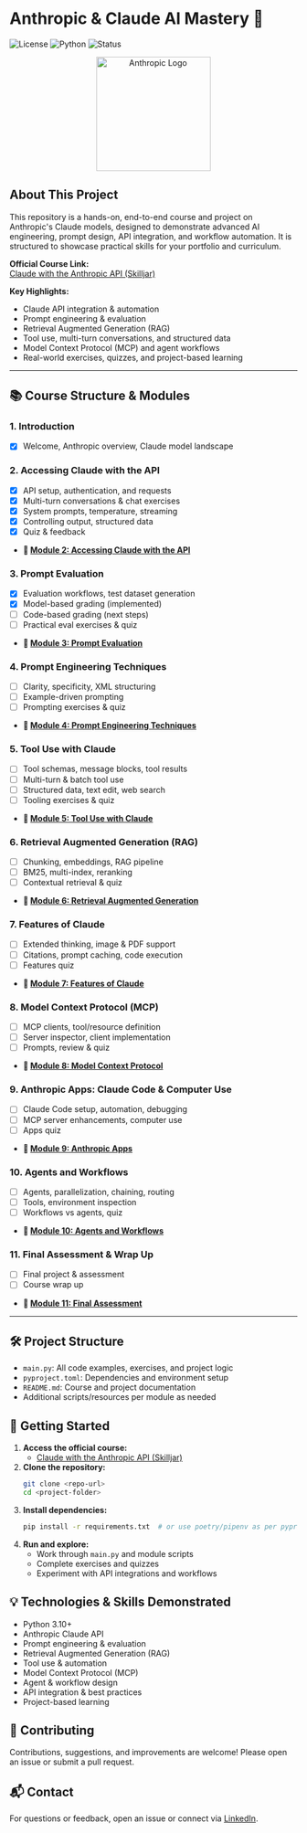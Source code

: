 
# Anthropic & Claude AI Mastery 🚀

![License](https://img.shields.io/badge/license-MIT-blue.svg)
![Python](https://img.shields.io/badge/python-3.10%2B-blue)
![Status](https://img.shields.io/badge/status-Active-brightgreen)

<p align="center">
  <img src="https://upload.wikimedia.org/wikipedia/commons/4/4f/Anthropic_logo.svg" alt="Anthropic Logo" width="200"/>
</p>

## About This Project


This repository is a hands-on, end-to-end course and project on Anthropic's Claude models, designed to demonstrate advanced AI engineering, prompt design, API integration, and workflow automation. It is structured to showcase practical skills for your portfolio and curriculum.

**Official Course Link:**  
[Claude with the Anthropic API (Skilljar)](https://anthropic.skilljar.com/claude-with-the-anthropic-api)

**Key Highlights:**
- Claude API integration & automation
- Prompt engineering & evaluation
- Retrieval Augmented Generation (RAG)
- Tool use, multi-turn conversations, and structured data
- Model Context Protocol (MCP) and agent workflows
- Real-world exercises, quizzes, and project-based learning

---


## 📚 Course Structure & Modules


### 1. Introduction
- [x] Welcome, Anthropic overview, Claude model landscape


### 2. Accessing Claude with the API
- [x] API setup, authentication, and requests
- [x] Multi-turn conversations & chat exercises
- [x] System prompts, temperature, streaming
- [x] Controlling output, structured data
- [x] Quiz & feedback
- **📁 [Module 2: Accessing Claude with the API](./module_2/)**


### 3. Prompt Evaluation
- [x] Evaluation workflows, test dataset generation
- [x] Model-based grading (implemented)
- [ ] Code-based grading (next steps)
- [ ] Practical eval exercises & quiz
- **📁 [Module 3: Prompt Evaluation](./module_3/)**


### 4. Prompt Engineering Techniques
- [ ] Clarity, specificity, XML structuring
- [ ] Example-driven prompting
- [ ] Prompting exercises & quiz
- **📁 [Module 4: Prompt Engineering Techniques](./module_4/)**


### 5. Tool Use with Claude
- [ ] Tool schemas, message blocks, tool results
- [ ] Multi-turn & batch tool use
- [ ] Structured data, text edit, web search
- [ ] Tooling exercises & quiz
- **📁 [Module 5: Tool Use with Claude](./module_5/)**


### 6. Retrieval Augmented Generation (RAG)
- [ ] Chunking, embeddings, RAG pipeline
- [ ] BM25, multi-index, reranking
- [ ] Contextual retrieval & quiz
- **📁 [Module 6: Retrieval Augmented Generation](./module_6/)**


### 7. Features of Claude
- [ ] Extended thinking, image & PDF support
- [ ] Citations, prompt caching, code execution
- [ ] Features quiz
- **📁 [Module 7: Features of Claude](./module_7/)**


### 8. Model Context Protocol (MCP)
- [ ] MCP clients, tool/resource definition
- [ ] Server inspector, client implementation
- [ ] Prompts, review & quiz
- **📁 [Module 8: Model Context Protocol](./module_8/)**


### 9. Anthropic Apps: Claude Code & Computer Use
- [ ] Claude Code setup, automation, debugging
- [ ] MCP server enhancements, computer use
- [ ] Apps quiz
- **📁 [Module 9: Anthropic Apps](./module_9/)**


### 10. Agents and Workflows
- [ ] Agents, parallelization, chaining, routing
- [ ] Tools, environment inspection
- [ ] Workflows vs agents, quiz
- **📁 [Module 10: Agents and Workflows](./module_10/)**


### 11. Final Assessment & Wrap Up
- [ ] Final project & assessment
- [ ] Course wrap up
- **📁 [Module 11: Final Assessment](./module_11/)**


---


## 🛠️ Project Structure
- `main.py`: All code examples, exercises, and project logic
- `pyproject.toml`: Dependencies and environment setup
- `README.md`: Course and project documentation
- Additional scripts/resources per module as needed


## 📖 Getting Started
1. **Access the official course:**
   - [Claude with the Anthropic API (Skilljar)](https://anthropic.skilljar.com/claude-with-the-anthropic-api)
2. **Clone the repository:**
   ```bash
   git clone <repo-url>
   cd <project-folder>
   ```
3. **Install dependencies:**
   ```bash
   pip install -r requirements.txt  # or use poetry/pipenv as per pyproject.toml
   ```
4. **Run and explore:**
   - Work through `main.py` and module scripts
   - Complete exercises and quizzes
   - Experiment with API integrations and workflows


## 💡 Technologies & Skills Demonstrated
- Python 3.10+
- Anthropic Claude API
- Prompt engineering & evaluation
- Retrieval Augmented Generation (RAG)
- Tool use & automation
- Model Context Protocol (MCP)
- Agent & workflow design
- API integration & best practices
- Project-based learning


## 🤝 Contributing
Contributions, suggestions, and improvements are welcome! Please open an issue or submit a pull request.

## 📬 Contact
For questions or feedback, open an issue or connect via [LinkedIn](http://linkedin.com/in/pedro-henrique-bruning).

